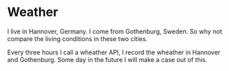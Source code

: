 # Weather

I live in Hannover, Germany. I come from Gothenburg, Sweden. So why not
compare the living conditions in these two cities.

Every three hours I call a wheather API, I record the wheather in Hannover
and Gothenburg. Some day in the future I will make a case out of this.



